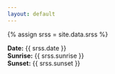 ```yaml
---
layout: default
---
```


{% assign srss = site.data.srss %}
<div>
  <strong>Date:</strong> <span id="srss-date">{{ srss.date }}</span><br>
  <strong>Sunrise:</strong> <span id="srss-sunrise">{{ srss.sunrise }}</span><br>
  <strong>Sunset:</strong> <span id="srss-sunset">{{ srss.sunset }}</span>
</div>
<script>
function toLocal(dt) {
  return new Date(dt).toLocaleTimeString([], { hour: '2-digit', minute: '2-digit' });
}
document.getElementById('srss-sunrise').textContent = toLocal(document.getElementById('srss-sunrise').textContent);
document.getElementById('srss-sunset').textContent = toLocal(document.getElementById('srss-sunset').textContent);
</script>